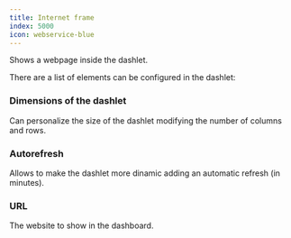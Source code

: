 ```yaml
---
title: Internet frame
index: 5000
icon: webservice-blue
---
```


Shows a webpage inside the dashlet.

There are a list of elements can be configured in the dashlet:

### Dimensions of the dashlet

Can personalize the size of the dashlet modifying the number of columns and rows.

### Autorefresh

Allows to make the dashlet more dinamic adding an automatic refresh (in minutes).

### URL

The website to show in the dashboard.